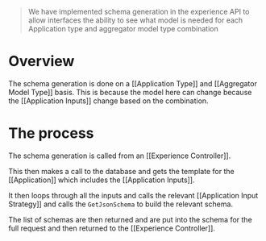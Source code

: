 > We have implemented schema generation in the experience API to allow interfaces the ability to see what model is needed for each Application type and aggregator model type combination


# Overview

The schema generation is done on a [[Application Type]] and [[Aggregator Model Type]] basis. This is because the model here can change because the [[Application Inputs]] change based on the combination. 

# The process

The schema generation is called from an [[Experience Controller]]. 

This then makes a call to the database and gets the template for the [[Application]] which includes the [[Application Inputs]].

It then loops through all the inputs and calls the relevant [[Application Input Strategy]] and calls the `GetJsonSchema` to build the relevant schema.

The list of schemas are then returned and are put into the schema for the full request and then returned to the [[Experience Controller]].
